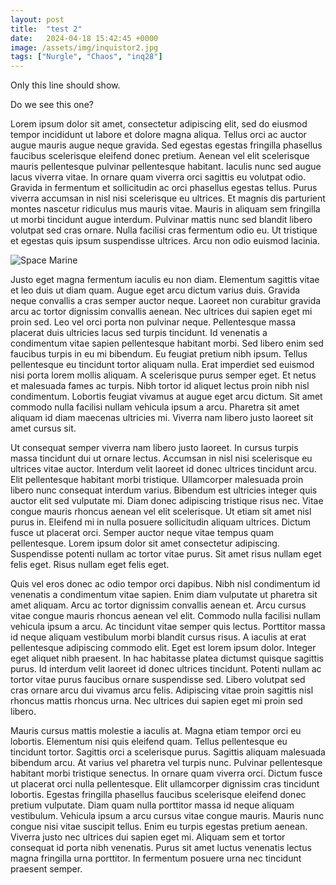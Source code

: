 ```yaml
---
layout: post
title:  "test 2"
date:   2024-04-18 15:42:45 +0000
image: /assets/img/inquistor2.jpg
tags: ["Nurgle", "Chaos", "inq28"]
---
```


Only this line should show.

Do we see this one? 

Lorem ipsum dolor sit amet, consectetur adipiscing elit, sed do eiusmod tempor incididunt ut labore et dolore magna aliqua. Tellus orci ac auctor augue mauris augue neque gravida. Sed egestas egestas fringilla phasellus faucibus scelerisque eleifend donec pretium. Aenean vel elit scelerisque mauris pellentesque pulvinar pellentesque habitant. Iaculis nunc sed augue lacus viverra vitae. In ornare quam viverra orci sagittis eu volutpat odio. Gravida in fermentum et sollicitudin ac orci phasellus egestas tellus. Purus viverra accumsan in nisl nisi scelerisque eu ultrices. Et magnis dis parturient montes nascetur ridiculus mus mauris vitae. Mauris in aliquam sem fringilla ut morbi tincidunt augue interdum. Pulvinar mattis nunc sed blandit libero volutpat sed cras ornare. Nulla facilisi cras fermentum odio eu. Ut tristique et egestas quis ipsum suspendisse ultrices. Arcu non odio euismod lacinia.

![Space Marine](https://i.imgur.com/hh45o7g.jpg)

Justo eget magna fermentum iaculis eu non diam. Elementum sagittis vitae et leo duis ut diam quam. Augue eget arcu dictum varius duis. Gravida neque convallis a cras semper auctor neque. Laoreet non curabitur gravida arcu ac tortor dignissim convallis aenean. Nec ultrices dui sapien eget mi proin sed. Leo vel orci porta non pulvinar neque. Pellentesque massa placerat duis ultricies lacus sed turpis tincidunt. Id venenatis a condimentum vitae sapien pellentesque habitant morbi. Sed libero enim sed faucibus turpis in eu mi bibendum. Eu feugiat pretium nibh ipsum. Tellus pellentesque eu tincidunt tortor aliquam nulla. Erat imperdiet sed euismod nisi porta lorem mollis aliquam. A scelerisque purus semper eget. Et netus et malesuada fames ac turpis. Nibh tortor id aliquet lectus proin nibh nisl condimentum. Lobortis feugiat vivamus at augue eget arcu dictum. Sit amet commodo nulla facilisi nullam vehicula ipsum a arcu. Pharetra sit amet aliquam id diam maecenas ultricies mi. Viverra nam libero justo laoreet sit amet cursus sit.

Ut consequat semper viverra nam libero justo laoreet. In cursus turpis massa tincidunt dui ut ornare lectus. Accumsan in nisl nisi scelerisque eu ultrices vitae auctor. Interdum velit laoreet id donec ultrices tincidunt arcu. Elit pellentesque habitant morbi tristique. Ullamcorper malesuada proin libero nunc consequat interdum varius. Bibendum est ultricies integer quis auctor elit sed vulputate mi. Diam donec adipiscing tristique risus nec. Vitae congue mauris rhoncus aenean vel elit scelerisque. Ut etiam sit amet nisl purus in. Eleifend mi in nulla posuere sollicitudin aliquam ultrices. Dictum fusce ut placerat orci. Semper auctor neque vitae tempus quam pellentesque. Lorem ipsum dolor sit amet consectetur adipiscing. Suspendisse potenti nullam ac tortor vitae purus. Sit amet risus nullam eget felis eget. Risus nullam eget felis eget.

Quis vel eros donec ac odio tempor orci dapibus. Nibh nisl condimentum id venenatis a condimentum vitae sapien. Enim diam vulputate ut pharetra sit amet aliquam. Arcu ac tortor dignissim convallis aenean et. Arcu cursus vitae congue mauris rhoncus aenean vel elit. Commodo nulla facilisi nullam vehicula ipsum a arcu. Ac tincidunt vitae semper quis lectus. Porttitor massa id neque aliquam vestibulum morbi blandit cursus risus. A iaculis at erat pellentesque adipiscing commodo elit. Eget est lorem ipsum dolor. Integer eget aliquet nibh praesent. In hac habitasse platea dictumst quisque sagittis purus. Id interdum velit laoreet id donec ultrices tincidunt. Potenti nullam ac tortor vitae purus faucibus ornare suspendisse sed. Libero volutpat sed cras ornare arcu dui vivamus arcu felis. Adipiscing vitae proin sagittis nisl rhoncus mattis rhoncus urna. Nec ultrices dui sapien eget mi proin sed libero.

Mauris cursus mattis molestie a iaculis at. Magna etiam tempor orci eu lobortis. Elementum nisi quis eleifend quam. Tellus pellentesque eu tincidunt tortor. Sagittis orci a scelerisque purus. Sagittis aliquam malesuada bibendum arcu. At varius vel pharetra vel turpis nunc. Pulvinar pellentesque habitant morbi tristique senectus. In ornare quam viverra orci. Dictum fusce ut placerat orci nulla pellentesque. Elit ullamcorper dignissim cras tincidunt lobortis. Egestas fringilla phasellus faucibus scelerisque eleifend donec pretium vulputate. Diam quam nulla porttitor massa id neque aliquam vestibulum. Vehicula ipsum a arcu cursus vitae congue mauris. Mauris nunc congue nisi vitae suscipit tellus. Enim eu turpis egestas pretium aenean. Viverra justo nec ultrices dui sapien eget mi. Aliquam sem et tortor consequat id porta nibh venenatis. Purus sit amet luctus venenatis lectus magna fringilla urna porttitor. In fermentum posuere urna nec tincidunt praesent semper.
